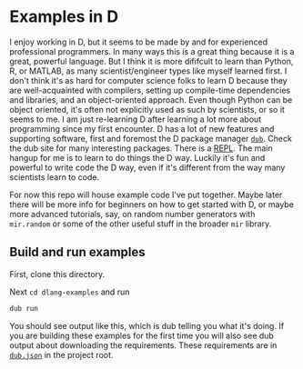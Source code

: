 # Examples in D

I enjoy working in D, but it seems to be made by and for 
experienced professional programmers. In many ways this
is a great thing because it is a great, powerful
language. But I think it is more dififcult to learn
than Python, R, or MATLAB, as many scientist/engineer 
types like myself learned first. I don't think it's as
hard for computer science folks to learn D because they
are well-acquainted with compilers, setting up 
compile-time dependencies and libraries, and an 
object-oriented approach. Even though Python can be object
oriented, it's often not explicitly used as such 
by scientists, or so it seems to me.
I am just re-learning D after learning
a lot more about programming since my first encounter.
D has a lot of new features and supporting software, first
and foremost the D package manager [`dub`](https://code.dlang.org/). 
Check the dub site for many interesting packages. There is a 
[REPL](https://github.com/dlang-community/drepl). The main hangup for me is to
learn to do things the D way. Luckily it's fun and powerful 
to write code the D way, even if it's different from the way many scientists 
learn to code.

For now this repo will house example code I've put together. Maybe later there
will be more info for beginners on how to get started with D, or maybe more
advanced tutorials, say, on random number generators with `mir.random` or 
some of the other useful stuff in the broader `mir` library.


## Build and run examples

First, clone this directory.

Next `cd dlang-examples` and run

```bash
dub run
```

You should see output like this, which is dub telling you what it's doing. If
you are building these examples for the first time you will also see dub 
output about downloading the requirements. These requirements are in
[`dub.json`](https://github.com/mt-digital/dlang-examples/blob/master/dub.json) 
in the project root.
